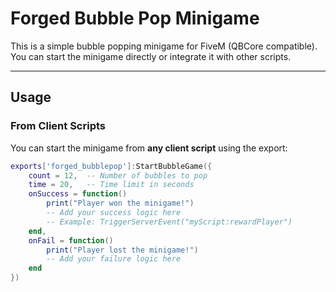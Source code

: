 # Forged Bubble Pop Minigame

This is a simple bubble popping minigame for FiveM (QBCore compatible).  
You can start the minigame directly or integrate it with other scripts.  

---

## Usage

### From Client Scripts

You can start the minigame from **any client script** using the export:

```lua
exports['forged_bubblepop']:StartBubbleGame({
    count = 12,  -- Number of bubbles to pop
    time = 20,   -- Time limit in seconds
    onSuccess = function()
        print("Player won the minigame!")
        -- Add your success logic here
        -- Example: TriggerServerEvent("myScript:rewardPlayer")
    end,
    onFail = function()
        print("Player lost the minigame!")
        -- Add your failure logic here
    end
})
